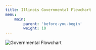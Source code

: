 ```yaml
---
title: Illinois Governmental Flowchart
menu:
    main:
        parent: 'before-you-begin'
        weight: 10
---
```

![Governmental Flowchart](/img/flowchart.png)
